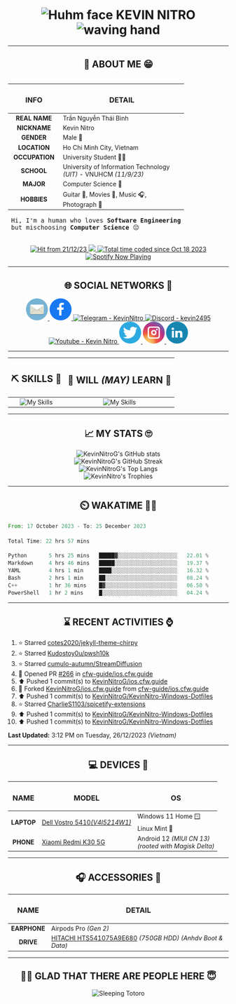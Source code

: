 <h1 align="center">
	<img src="https://i.giphy.com/CaiVJuZGvR8HK.webp" alt="Huhm face" width="25px" height="25px">
	KEVIN NITRO
	<img src="https://media.tenor.com/SNL9_xhZl9oAAAAi/waving-hand-joypixels.gif" alt="waving hand" width="30px" height="30px">
</h1>

<hr>

<!-- ABOUT ME SECTION -->

<h2 align="center"> 💬 ABOUT ME 😁</h2>

<table align="left">
	<thead>
		<tr>
			<th align="center"><h3><strong>INFO</strong></h3></th>
			<th align="center"><h3><strong>DETAIL</strong></h3></th>
		</tr>
	</thead>
	<tbody>
		<tr>
			<td align="center"><strong>REAL NAME</strong></td>
			<td>Trần Nguyễn Thái Bình</td>
		</tr>
		<tr>
			<td align="center"><strong>NICKNAME</strong></td>
			<td>Kevin Nitro</td>
		</tr>
		<tr>
			<td align="center"><strong>GENDER</strong></td>
			<td>Male 👨</td>
		</tr>
		<tr>
			<td align="center"><strong>LOCATION</strong></td>
			<td>Ho Chi Minh City, Vietnam</td>
		</tr>
		<tr>
			<td align="center"><strong>OCCUPATION</strong></td>
			<td>University Student 👨‍🎓</td>
		</tr>
		<tr>
			<td align="center"><strong>SCHOOL</strong></td>
			<td>University of Information Technology<br><em>(UIT)</em> - VNUHCM <em>(11/9/23)</em></td>
		</tr>
		<tr>
			<td align="center"><strong>MAJOR</strong></td>
			<td>Computer Science 🔬</td>
		</tr>
		<tr>
			<td align="center"><strong>HOBBIES</strong></td>
			<td>Guitar 🎸, Movies 🍿, Music 🎧,<br>Photograph 📸</td>
		</tr>
	</tbody>
	<tfoot>
		<tr>
			<td colspan="2">
				<pre>Hi, I'm a human who loves <strong>Software Engineering</strong><br>but mischoosing <strong>Computer Science</strong> 😔</pre>
			</td>
		</tr>
	</tfoot>
</table>

<div align="right">
	<div align="center">
		<a href="https://github.com/KevinNitroG">
			<img src="https://komarev.com/ghpvc/?username=KevinNitroG&color=82A0D8&style=for-the-badge&label=hit" alt="Hit from 21/12/23">
		</a>
		<a href="https://github.com/KevinNitroG">
			<img src="https://img.shields.io/badge/website-ECEE81?style=for-the-badge">
		</a>
		<a href="https://wakatime.com/@018b410d-fa7b-44ba-a5de-f025fcbeb499"><img src="https://wakatime.com/badge/user/018b410d-fa7b-44ba-a5de-f025fcbeb499.svg?style=for-the-badge" alt="Total time coded since Oct 18 2023" /></a>
	</div>
	<!-- Spotify Github Profile: https://github.com/kittinan/spotify-github-profile -->
	<div align="center">
		<a align="center" href="https://spotify-github-profile.vercel.app/api/view?uid=31ms2mpwauroluxnjudw7a6u336e&redirect=true">
			<img src="https://spotify-github-profile.vercel.app/api/view?uid=31ms2mpwauroluxnjudw7a6u336e&cover_image=true&theme=default&show_offline=false&background_color=1a1b27&interchange=true&bar_color_cover=true" alt="Spotify Now Playing" width="260px">
		</a>
	</div>
</div>

<hr width="100%">

<!-- SOCIAL NETWORKS SECTION -->

<h2 align="center">🌐 SOCIAL NETWORKS 📩</h2>

<div align="center">
    <a href="mailto:kevinnitro@duck.com" target="_blank">
  		<img src="icons/email.svg" alt="Email - kevinnitro@duck.com" height="50" width="50" />
	</a>
  	<a href="https://www.facebook.com/KevinNitro" target="_blank">
  		<img src="icons/facebook.svg" alt="Facebook - Trần Nguyễn Thái Bình" height="50" width="50" />
	</a>
  	<a href="https://t.me/KevinNitro" target="_blank">
  		<img src="https://cdn-icons-png.flaticon.com/512/1603/1603076.png" alt="Telegram - KevinNitro" height="50" width="50" />
	</a>
	<a href="https://discord.com/users/343579767871897570" target="_blank">
  		<img src="https://uxwing.com/wp-content/themes/uxwing/download/brands-and-social-media/discord-round-color-icon.png" alt="Discord - kevin2495" height="50" width="50" />
	</a>
  	<a href="https://www.youtube.com/c/kevinnitro" target="_blank">
		<img src="https://upload.wikimedia.org/wikipedia/commons/thumb/a/a0/YouTube_social_red_circle_%282017%29.svg/450px-YouTube_social_red_circle_%282017%29.svg.png?20220808215554" alt="Youtube - Kevin Nitro" height="50" width="50" />
	</a>
  	<a href="https://twitter.com/kevinnitrog" target="_blank">
		<img src="icons/twitter.svg" alt="Twitter - kevinnitrog" height="50" width="50" />
	</a>
    <a href="https://instagram.com/KevinNitroG" target="_blank">
        <img src="icons/instagram.svg" alt="Instagram - KevinNitroG" height="50" width="50" />
	</a>
	    <a href="https://www.linkedin.com/in/KevinNitro/" target="_blank">
        <img src="icons/linkedin.svg" alt="Linkedin - Nguyen Thai Binh Tran (KevinNitro)" height="50" width="50" />
	</a>
</div>

<hr>

<!-- SKILLS AND WILL (MAY) LEARN SECTION -->

<!-- Skillicons: https://github.com/tandpfun/skill-icons -->

<center>
	<table align="center">
		<thead>
			<tr>
				<th align="center"><h2>⛏️ SKILLS 🔨</h2></th>
				<th align="center"><h2>📑 WILL <em>(MAY)</em> LEARN 🧾</h2></th>
			</tr>
		</thead>
		<tbody>
			<tr>
				<td align="center" style="vertical-align: top;">
					<img src="https://skillicons.dev/icons?i=linux,ps,pr,visualstudio,vscode,regex,cpp,py,md,bash,git,github,gitlab,githubactions,workers,instagram,discord&theme=dark&perline=5" alt="My Skills" height="205px"/>
				</td>
				<td align="center" style="vertical-align: top;">
					<img src="https://skillicons.dev/icons?i=html,css,bootstrap,js,selenium,powershell,docker,cloudflare,mongodb,redis,vercel,netlify,replit,aws,raspberrypi,devto,linkedin&theme=dark&perline=5" alt="My Skills" height="205px"/>
				</td>
			</tr>
		</tbody>
	</table>
</center>

<hr>

<!-- MY STATS SECTION -->

<h2 align="center">📈 MY STATS 🙄</h2>

<div align="center">
	<!-- Anuraghazra Github Readme Stats: https://github.com/anuraghazra/github-readme-stats -->
	<img src="https://github-readme-stats.vercel.app/api?username=KevinNitroG&show_icons=true&theme=tokyonight&card_width=570&layout=compact" alt="KevinNitroG's GitHub stats">
	<br>
	<!-- Streak: https://git.io/streak-stats -->
	<img src="https://streak-stats.demolab.com?user=KevinNitroG&theme=tokyonight&date_format=j%2Fn%5B%2FY%5D&card_width=570" alt="KevinNitroG's GitHub Streak">
	<br>
	<!-- Top Langs: https://github.com/anuraghazra/github-readme-stats -->
	<img src="https://github-readme-stats.vercel.app/api/top-langs/?username=KevinNitroG&langs_count=10&theme=tokyonight&card_width=570&layout=compact" alt="KevinNitroG's Top Langs">
	<br>
	<!-- WakaTime: https://github.com/anuraghazra/github-readme-stats -->
	<!-- <a href="https://github-readme-stats.vercel.app/api/wakatime?username=KevinNitro&theme=tokyonight&layout=compact"><img src="https://github-readme-stats.vercel.app/api/wakatime?username=KevinNitro&theme=tokyonight&card_width=570&layout=compact" alt="KevinNitroG's WakaTime in last year" width="570px"></a> -->
	<!-- <br> -->
	<!-- Github Trophies: https://github.com/ryo-ma/github-profile-trophy -->
	<img src="https://github-profile-trophy.vercel.app/?username=KevinNitroG&column=5&theme=tokyonight&no-bg=false" alt="KevinNitro's Trophies" width="570px">
</div>

<hr>

<!-- WAKATIME SECTION -->

<h2 align="center">⏲️ WAKATIME 🧑‍💻</h2>

<!-- WakaTime SVG: https://github.com/avinal/Profile-Readme-WakaTime -->

<!--
<div width="80%" align="center">
	<img src="https://github.com/KevinNitroG/KevinNitroG/blob/wakatime/images/stat.svg"
		alt="KevinNitroG WakaTime Activity"
	/>
</div>
-->

<!-- WakaTime Code: https://github.com/athul/waka-readme -->

<!--START_SECTION:waka-->

```rust
From: 17 October 2023 - To: 25 December 2023

Total Time: 22 hrs 57 mins

Python       5 hrs 25 mins   █████▓░░░░░░░░░░░░░░░░░░░   22.01 %
Markdown     4 hrs 46 mins   █████░░░░░░░░░░░░░░░░░░░░   19.37 %
YAML         4 hrs 1 min     ████░░░░░░░░░░░░░░░░░░░░░   16.32 %
Bash         2 hrs 1 min     ██░░░░░░░░░░░░░░░░░░░░░░░   08.24 %
C++          1 hr 36 mins    █▓░░░░░░░░░░░░░░░░░░░░░░░   06.50 %
PowerShell   1 hr 2 mins     █░░░░░░░░░░░░░░░░░░░░░░░░   04.24 %
```

<!--END_SECTION:waka-->

<hr>

<!-- RECENT ACTIVITIES SECTION -->

<h2 align="center">⌛ RECENT ACTIVITIES ⌚</h2>

<!-- Recent activities (jamesgeorge007): https://github.com/jamesgeorge007/github-activity-readme -->

<!--START_SECTION:activity-->

<!--END_SECTION:activity-->

<!-- Recent activities (Readme-Workflows): https://github.com/Readme-Workflows/recent-activity/ -->

<!--RECENT_ACTIVITY:start-->

1. ⭐ Starred [cotes2020/jekyll-theme-chirpy](https://github.com/cotes2020/jekyll-theme-chirpy)<br>
2. ⭐ Starred [Kudostoy0u/pwsh10k](https://github.com/Kudostoy0u/pwsh10k)<br>
3. ⭐ Starred [cumulo-autumn/StreamDiffusion](https://github.com/cumulo-autumn/StreamDiffusion)<br>
4. 💪 Opened PR [#266](https://github.com/cfw-guide/ios.cfw.guide/pull/266) in [cfw-guide/ios.cfw.guide](https://github.com/cfw-guide/ios.cfw.guide)<br>
5. ⬆️ Pushed 1 commit(s) to [KevinNitroG/ios.cfw.guide](https://github.com/KevinNitroG/ios.cfw.guide)<br>
6. 🔱 Forked [KevinNitroG/ios.cfw.guide](https://github.com/KevinNitroG/ios.cfw.guide) from [cfw-guide/ios.cfw.guide](https://github.com/cfw-guide/ios.cfw.guide)<br>
7. ⬆️ Pushed 1 commit(s) to [KevinNitroG/KevinNitro-Windows-Dotfiles](https://github.com/KevinNitroG/KevinNitro-Windows-Dotfiles)<br>
8. ⭐ Starred [CharlieS1103/spicetify-extensions](https://github.com/CharlieS1103/spicetify-extensions)<br>
9. ⬆️ Pushed 1 commit(s) to [KevinNitroG/KevinNitro-Windows-Dotfiles](https://github.com/KevinNitroG/KevinNitro-Windows-Dotfiles)<br>
10. ⬆️ Pushed 1 commit(s) to [KevinNitroG/KevinNitro-Windows-Dotfiles](https://github.com/KevinNitroG/KevinNitro-Windows-Dotfiles)<br>
<!--RECENT_ACTIVITY:end-->

<!--RECENT_ACTIVITY:last_update-->

**Last Updated:** 3:12 PM on Tuesday, 26/12/2023 _(Vietnam)_

<!--RECENT_ACTIVITY:last_update_end-->

<hr>

<!-- DEVICES SECTION -->

<h2 align="center">💻 DEVICES 📱</h2>

<center>
    <table align="center">
    	<thead>
    		<tr>
    			<th align="center"><h3><strong>NAME</strong></h3></th>
    			<th align="center"><h3><strong>MODEL</strong></h3></th>
    			<th align="center"><h3><strong>OS</strong></h3></th>
    		</tr>
    	</thead>
    	<tbody>
    		<tr>
    			<td align="center" rowspan="2"><strong>LAPTOP</strong></td>
    			<td rowspan="2"><a href="https://www.nguyenkim.com/laptop-dell-vostro-5410-v4i5214w1.html">Dell Vostro 5410<em>(V4I5214W1)</em></a></td>
    			<td>Windows 11 Home 🪟</td>
			</tr>
			<tr>
				<td>Linux Mint 🐧</td>
    		</tr>
    		<tr>
    			<td align="center"><strong>PHONE</strong></td>
    			<td><a href="https://www.gsmarena.com/xiaomi_redmi_k30_5g-9979.php">Xiaomi Redmi K30 5G</a></td>
    			<td>Android 12 <em>(MIUI CN 13)</em><br><em>(rooted with Magisk Delta)</em></td>
    	</tbody>
    </table>
</center>

<hr>

<!-- ACCESSORIES SECTION -->

<center>
<h2 align="center">🎧 ACCESSORIES 🛞</h2>
    <table align="center">
    	<thead>
    		<tr>
    			<th align="center"><h3><strong>NAME</strong></h3></th>
    			<th align="center"><h3><strong>DETAIL</strong></h3></th>
        	</tr>
        </thead>
    	<tbody>
    		<tr>
    			<td align="center"><strong>EARPHONE</strong></td>
    			<td>Airpods Pro <em>(Gen 2)</em></td>
    		</tr>
            <tr>
    			<td align="center" rowspan="1"><strong>DRIVE</strong></td>
    			<td>
    				<a href="https://www.hdsentinel.com/storageinfo_details.php?lang=en&model=HITACHI%20HTS541075A9E680">HITACHI HTS541075A9E680</a> <em>(750GB HDD)</em> <em>(Anhdv Boot & Data)</em>
				</td>
			<!-- </tr>
				<td>
					<a href="https://www.amazon.com/Hagibis-Enclosure-Aluminum-External-Solid-State/dp/B0CLTN8PLM">Hagibis 2230 M.2 NVMe SSD</a> <em>(2TB SSD)</em> <em>(Linux + Data)</em>
    			</td>
    		</tr> -->
    	</tbody>
    </table>
</center>

<hr>

<!-- PEACE THANKS -->

<h2 align="center">😶‍🌫️ GLAD THAT THERE ARE PEOPLE HERE 😇</h2>

<div align="center">
	<img src="https://i.giphy.com/E549VaHiMjknS.webp" alt="Sleeping Totoro" width="400">
</div>
